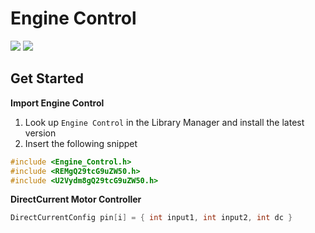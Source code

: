# Engine Control

[![](https://img.shields.io/badge/Available_in_the_Arduino_Library_Manager-2ea44f)](https://www.arduino.cc/reference/en/libraries/engine-control/)
[![](https://img.shields.io/badge/Visit_the-Wiki-2ea44f?logo=github)](https://github.com/Arduino-Library-Collection/Engine-Control/wiki)

## Get Started

**Import Engine Control**

1. Look up `Engine Control` in the Library Manager and install the latest version
2. Insert the following snippet
 
```ino
#include <Engine_Control.h>
#include <REMgQ29tcG9uZW50.h>
#include <U2Vydm8gQ29tcG9uZW50.h>
```

**DirectCurrent Motor Controller**

```ino
DirectCurrentConfig pin[i] = { int input1, int input2, int dc }
```
